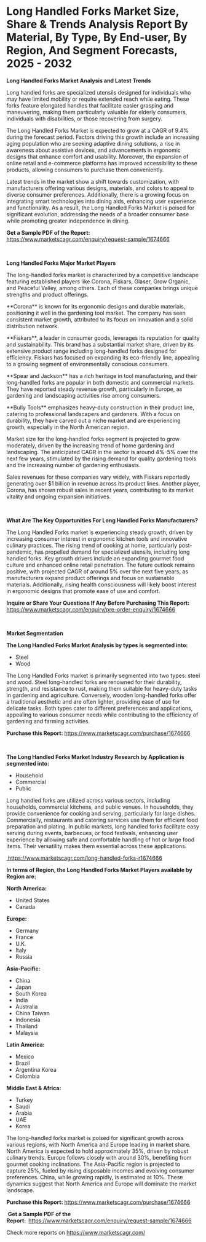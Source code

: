 <p><h1>Long Handled Forks Market Size, Share & Trends Analysis Report By Material, By Type, By End-user, By Region, And Segment Forecasts, 2025 - 2032</h1></p><p><strong>Long Handled Forks Market Analysis and Latest Trends</strong></p>
<p><p>Long handled forks are specialized utensils designed for individuals who may have limited mobility or require extended reach while eating. These forks feature elongated handles that facilitate easier grasping and maneuvering, making them particularly valuable for elderly consumers, individuals with disabilities, or those recovering from surgery.</p><p>The Long Handled Forks Market is expected to grow at a CAGR of 9.4% during the forecast period. Factors driving this growth include an increasing aging population who are seeking adaptive dining solutions, a rise in awareness about assistive devices, and advancements in ergonomic designs that enhance comfort and usability. Moreover, the expansion of online retail and e-commerce platforms has improved accessibility to these products, allowing consumers to purchase them conveniently.</p><p>Latest trends in the market show a shift towards customization, with manufacturers offering various designs, materials, and colors to appeal to diverse consumer preferences. Additionally, there is a growing focus on integrating smart technologies into dining aids, enhancing user experience and functionality. As a result, the Long Handled Forks Market is poised for significant evolution, addressing the needs of a broader consumer base while promoting greater independence in dining.</p></p>
<p><strong>Get a Sample PDF of the Report:&nbsp;</strong> <a href="https://www.marketscagr.com/enquiry/request-sample/1674666?utm_campaign=2176&utm_medium=2&utm_source=Github&utm_content=ia&utm_term=25032025&utm_id=long-handled-forks">https://www.marketscagr.com/enquiry/request-sample/1674666</a></p>
<p>&nbsp;</p>
<p><strong>Long Handled Forks Major Market Players</strong></p>
<p><p>The long-handled forks market is characterized by a competitive landscape featuring established players like Corona, Fiskars, Glaser, Grow Organic, and Peaceful Valley, among others. Each of these companies brings unique strengths and product offerings.</p><p>**Corona** is known for its ergonomic designs and durable materials, positioning it well in the gardening tool market. The company has seen consistent market growth, attributed to its focus on innovation and a solid distribution network. </p><p>**Fiskars**, a leader in consumer goods, leverages its reputation for quality and sustainability. This brand has a substantial market share, driven by its extensive product range including long-handled forks designed for efficiency. Fiskars has focused on expanding its eco-friendly line, appealing to a growing segment of environmentally conscious consumers.</p><p>**Spear and Jackson** has a rich heritage in tool manufacturing, and their long-handled forks are popular in both domestic and commercial markets. They have reported steady revenue growth, particularly in Europe, as gardening and landscaping activities rise among consumers.</p><p>**Bully Tools** emphasizes heavy-duty construction in their product line, catering to professional landscapers and gardeners. With a focus on durability, they have carved out a niche market and are experiencing growth, especially in the North American region.</p><p>Market size for the long-handled forks segment is projected to grow moderately, driven by the increasing trend of home gardening and landscaping. The anticipated CAGR in the sector is around 4%-5% over the next few years, stimulated by the rising demand for quality gardening tools and the increasing number of gardening enthusiasts.</p><p>Sales revenues for these companies vary widely, with Fiskars reportedly generating over $1 billion in revenue across its product lines. Another player, Corona, has shown robust sales in recent years, contributing to its market vitality and ongoing expansion initiatives.</p></p>
<p>&nbsp;</p>
<p><strong>What Are The Key Opportunities For Long Handled Forks Manufacturers?</strong></p>
<p><p>The Long Handled Forks market is experiencing steady growth, driven by increasing consumer interest in ergonomic kitchen tools and innovative culinary practices. The rising trend of cooking at home, particularly post-pandemic, has propelled demand for specialized utensils, including long handled forks. Key growth drivers include an expanding gourmet food culture and enhanced online retail penetration. The future outlook remains positive, with projected CAGR of around 5% over the next five years, as manufacturers expand product offerings and focus on sustainable materials. Additionally, rising health consciousness will likely boost interest in ergonomic designs that promote ease of use and comfort.</p></p>
<p><strong>Inquire or Share Your Questions If Any Before Purchasing This Report:</strong> <a href="https://www.marketscagr.com/enquiry/pre-order-enquiry/1674666?utm_campaign=2176&utm_medium=2&utm_source=Github&utm_content=ia&utm_term=25032025&utm_id=long-handled-forks">https://www.marketscagr.com/enquiry/pre-order-enquiry/1674666</a></p>
<p>&nbsp;</p>
<p><strong>Market Segmentation</strong></p>
<p><strong>The Long Handled Forks Market Analysis by types is segmented into:</strong></p>
<p><ul><li>Steel</li><li>Wood</li></ul></p>
<p><p>The Long Handled Forks market is primarily segmented into two types: steel and wood. Steel long-handled forks are renowned for their durability, strength, and resistance to rust, making them suitable for heavy-duty tasks in gardening and agriculture. Conversely, wooden long-handled forks offer a traditional aesthetic and are often lighter, providing ease of use for delicate tasks. Both types cater to different preferences and applications, appealing to various consumer needs while contributing to the efficiency of gardening and farming activities.</p></p>
<p><strong>Purchase this Report:&nbsp;</strong><a href="https://www.marketscagr.com/purchase/1674666?utm_campaign=2176&utm_medium=2&utm_source=Github&utm_content=ia&utm_term=25032025&utm_id=long-handled-forks">https://www.marketscagr.com/purchase/1674666</a></p>
<p>&nbsp;</p>
<p><strong>The Long Handled Forks Market Industry Research by Application is segmented into:</strong></p>
<p><ul><li>Household</li><li>Commercial</li><li>Public</li></ul></p>
<p><p>Long handled forks are utilized across various sectors, including households, commercial kitchens, and public venues. In households, they provide convenience for cooking and serving, particularly for large dishes. Commercially, restaurants and catering services use them for efficient food preparation and plating. In public markets, long handled forks facilitate easy serving during events, barbecues, or food festivals, enhancing user experience by allowing safe and comfortable handling of hot or large food items. Their versatility makes them essential across these applications.</p></p>
<p><a href="https://www.marketscagr.com/long-handled-forks-r1674666?utm_campaign=2176&utm_medium=2&utm_source=Github&utm_content=ia&utm_term=25032025&utm_id=long-handled-forks">&nbsp;https://www.marketscagr.com/long-handled-forks-r1674666</a></p>
<p><strong>In terms of Region, the Long Handled Forks Market Players available by Region are:</strong></p>
<p>
    <p> <strong> North America: </strong>
        <ul>
            <li>United States</li>
            <li>Canada</li>
        </ul>
        </p> 
    <p> <strong> Europe: </strong>
        <ul>
            <li>Germany</li>
            <li>France</li>
            <li>U.K.</li>
            <li>Italy</li>
            <li>Russia</li>
        </ul>
        </p> 
    <p> <strong> Asia-Pacific: </strong>
        <ul>
            <li>China</li>
            <li>Japan</li>
            <li>South Korea</li>
            <li>India</li>
            <li>Australia</li>
            <li>China Taiwan</li>
            <li>Indonesia</li>
            <li>Thailand</li>
            <li>Malaysia</li>
        </ul>
        </p> 
    <p> <strong> Latin America: </strong>
        <ul>
            <li>Mexico</li>
            <li>Brazil</li>
            <li>Argentina Korea</li>
            <li>Colombia</li>
        </ul>
        </p> 
    <p> <strong> Middle East & Africa: </strong>
        <ul>
            <li>Turkey</li>
            <li>Saudi</li>
            <li>Arabia</li>
            <li>UAE</li>
            <li>Korea</li>
        </ul>
    </p>
    </p>
<p><p>The long-handled forks market is poised for significant growth across various regions, with North America and Europe leading in market share. North America is expected to hold approximately 35%, driven by robust culinary trends. Europe follows closely with around 30%, benefiting from gourmet cooking inclinations. The Asia-Pacific region is projected to capture 25%, fueled by rising disposable incomes and evolving consumer preferences. China, while growing rapidly, is estimated at 10%. These dynamics suggest that North America and Europe will dominate the market landscape.</p></p>
<p><strong>Purchase this Report: </strong><a href="https://www.marketscagr.com/purchase/1674666?utm_campaign=2176&utm_medium=2&utm_source=Github&utm_content=ia&utm_term=25032025&utm_id=long-handled-forks">https://www.marketscagr.com/purchase/1674666</a></p>
<p>&nbsp;<strong>Get a Sample PDF of the Report:&nbsp;&nbsp;</strong><a href="https://www.marketscagr.com/enquiry/request-sample/1674666?utm_campaign=2176&utm_medium=2&utm_source=Github&utm_content=ia&utm_term=25032025&utm_id=long-handled-forks">https://www.marketscagr.com/enquiry/request-sample/1674666</a></p>
<p><strong></strong></p>
<p>Check more reports on <a href="https://www.marketscagr.com/?utm_campaign=2176&utm_medium=2&utm_source=Github&utm_content=ia&utm_term=25032025&utm_id=long-handled-forks">https://www.marketscagr.com/</a></p>